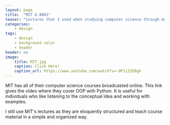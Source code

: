 ```yaml
---
layout: page
title:  "MIT 6.0001"
teaser: "Lectures that I used when studying computer science through my lower divisions"
categories:
    - design
tags:
    - design
    - background color
    - header
header: no
image:
    title: MIT.jpg
    caption: Click Here!
    caption_url: https://www.youtube.com/watch?v=-DP1i2ZU9gk
---
```

MIT has all of their computer science courses broadcasted online. This link gives the video where they cover OOP with Python. It is useful for individuals who like listening to the conceptual idea and working with examples.

I still use MIT's lectures as they are eloquently structured and teach course material in a simple and organized way.
